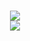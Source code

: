<!--
**Dim145/Dim145** is a ✨ _special_ ✨ repository because its `README.md` (this file) appears on your GitHub profile.

Here are some ideas to get you started:

- 🔭 I’m currently working on ...
- 🌱 I’m currently learning ...
- 👯 I’m looking to collaborate on ...
- 🤔 I’m looking for help with ...
- 💬 Ask me about ...
- 📫 How to reach me: ...
- 😄 Pronouns: ...
- ⚡ Fun fact: ...
-->

<h1 align="center">
<img align="center" src="https://github-readme-stats.vercel.app/api?username=Dim145&hide_border=true&theme=radical&show_icons=true&count_private=true" />
<br/>
<img align="center" src="https://github-readme-stats.vercel.app/api/top-langs/?username=Dim145&layout=compact&hide_border=true&theme=radical&show_icons=true&count_private=true" />
</h1>
